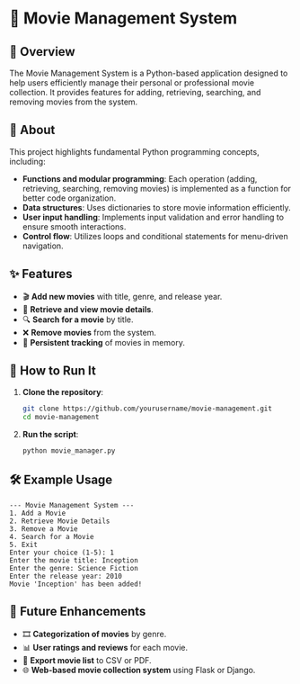 # 📖 Movie Management System

## 📌 Overview
The Movie Management System is a Python-based application designed to help users efficiently manage their personal or professional movie collection. It provides features for adding, retrieving, searching, and removing movies from the system.

## 📜 About
This project highlights fundamental Python programming concepts, including:
- **Functions and modular programming**: Each operation (adding, retrieving, searching, removing movies) is implemented as a function for better code organization.
- **Data structures**: Uses dictionaries to store movie information efficiently.
- **User input handling**: Implements input validation and error handling to ensure smooth interactions.
- **Control flow**: Utilizes loops and conditional statements for menu-driven navigation.

## ✨ Features
- 🎬 **Add new movies** with title, genre, and release year.
- 📜 **Retrieve and view movie details**.
- 🔍 **Search for a movie** by title.
- ❌ **Remove movies** from the system.
- 💾 **Persistent tracking** of movies in memory.

## 🚀 How to Run It
1. **Clone the repository**:
   ```bash
   git clone https://github.com/yourusername/movie-management.git
   cd movie-management
   ```
2. **Run the script**:
   ```bash
   python movie_manager.py
   ```

## 🛠 Example Usage
```
--- Movie Management System ---
1. Add a Movie
2. Retrieve Movie Details
3. Remove a Movie
4. Search for a Movie
5. Exit
Enter your choice (1-5): 1
Enter the movie title: Inception
Enter the genre: Science Fiction
Enter the release year: 2010
Movie 'Inception' has been added!
```

## 🔮 Future Enhancements
- 🎞 **Categorization of movies** by genre.
- 📊 **User ratings and reviews** for each movie.
- 📂 **Export movie list** to CSV or PDF.
- 🌐 **Web-based movie collection system** using Flask or Django.
